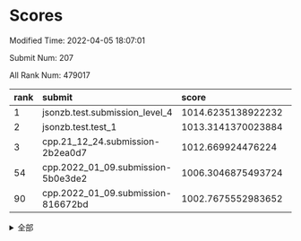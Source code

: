 # Scores

Modified Time: 2022-04-05 18:07:01

Submit Num: 207

All Rank Num: 479017

| rank |               submit               |       score        |       sigma        | pk_num |
| :--- | :--------------------------------- | :----------------- | :----------------- | :----- |
| 1    | jsonzb.test.submission_level_4     | 1014.6235138922232 | 0.835591267564445  | 9253   |
| 2    | jsonzb.test.test_1                 | 1013.3141370023884 | 0.8060736452281382 | 9255   |
| 3    | cpp.21_12_24.submission-2b2ea0d7   | 1012.669924476224  | 0.794327994884441  | 9254   |
| 54   | cpp.2022_01_09.submission-5b0e3de2 | 1006.3046875493724 | 0.7275118643614847 | 9252   |
| 90   | cpp.2022_01_09.submission-816672bd | 1002.7675552983652 | 0.7214830741085685 | 9257   |


<details>
<summary>全部</summary>

| rank |                 submit                 |       score        |       sigma        | pk_num |
| :--- | :------------------------------------- | :----------------- | :----------------- | :----- |
| 1    | jsonzb.test.submission_level_4         | 1014.6235138922232 | 0.835591267564445  | 9253   |
| 2    | jsonzb.test.test_1                     | 1013.3141370023884 | 0.8060736452281382 | 9255   |
| 3    | cpp.21_12_24.submission-2b2ea0d7       | 1012.669924476224  | 0.794327994884441  | 9254   |
| 4    | gobigger.level_3.submission_level_3_21 | 1012.0380310616791 | 0.7702244651052792 | 9253   |
| 5    | gobigger.level_3.submission_level_3_2  | 1011.8135878574993 | 0.7665038707355759 | 9251   |
| 6    | gobigger.level_3.submission_level_3_36 | 1011.6333974917934 | 0.778550447970195  | 9257   |
| 7    | gobigger.level_3.submission_level_3_19 | 1011.5155269663694 | 0.7514508387604275 | 9261   |
| 8    | gobigger.level_3.submission_level_3_8  | 1011.416723338652  | 0.7659643608762542 | 9254   |
| 9    | gobigger.level_3.submission_level_3_22 | 1011.228331365986  | 0.7718099303599842 | 9257   |
| 10   | gobigger.level_3.submission_level_3_13 | 1011.1864358311288 | 0.7767478792035961 | 9256   |
| 11   | gobigger.level_3.submission_level_3_12 | 1011.0108340178501 | 0.7671626710152147 | 9258   |
| 12   | gobigger.level_3.submission_level_3_7  | 1010.9926137907619 | 0.7823749851130708 | 9254   |
| 13   | gobigger.level_3.submission_level_3_39 | 1010.9282918648131 | 0.7537360249601851 | 9261   |
| 14   | gobigger.level_3.submission_level_3_10 | 1010.9276077626024 | 0.7524525953378391 | 9257   |
| 15   | gobigger.level_3.submission_level_3_3  | 1010.9175539756096 | 0.7454964682924524 | 9255   |
| 16   | gobigger.level_3.submission_level_3_43 | 1010.7286435880936 | 0.7779775299379812 | 9255   |
| 17   | gobigger.level_3.submission_level_3_18 | 1010.6741038246682 | 0.785157509151307  | 9258   |
| 18   | gobigger.level_3.submission_level_3_35 | 1010.6620591338915 | 0.7774105705069594 | 9258   |
| 19   | gobigger.level_3.submission_level_3_17 | 1010.6578926009895 | 0.7429841979443148 | 9257   |
| 20   | gobigger.level_3.submission_level_3_38 | 1010.6504412721116 | 0.7648946671420639 | 9253   |
| 21   | gobigger.level_3.submission_level_3_40 | 1010.6338859694052 | 0.7860953812862145 | 9260   |
| 22   | gobigger.level_3.submission_level_3_49 | 1010.4306171705017 | 0.764812960916595  | 9256   |
| 23   | gobigger.level_3.submission_level_3_5  | 1010.4298441170171 | 0.7713783942305569 | 9251   |
| 24   | gobigger.level_3.submission_level_3_41 | 1010.3738126838749 | 0.7646497338070719 | 9261   |
| 25   | gobigger.level_3.submission_level_3_20 | 1010.3079130648787 | 0.7676495804274045 | 9260   |
| 26   | gobigger.level_3.submission_level_3_4  | 1010.256623945582  | 0.7693541665946484 | 9262   |
| 27   | gobigger.level_3.submission_level_3_16 | 1010.094359308247  | 0.7726321500755848 | 9254   |
| 28   | gobigger.level_3.submission_level_3_26 | 1010.0882878951763 | 0.7644885386342457 | 9253   |
| 29   | gobigger.level_3.submission_level_3_25 | 1010.0743802101282 | 0.7578399907123481 | 9255   |
| 30   | gobigger.level_3.submission_level_3_46 | 1009.9737508513539 | 0.7628273559527505 | 9256   |
| 31   | gobigger.level_3.submission_level_3_27 | 1009.9039186624748 | 0.7701761937242267 | 9252   |
| 32   | gobigger.level_3.submission_level_3_28 | 1009.8892643350964 | 0.7602221985485006 | 9257   |
| 33   | gobigger.level_3.submission_level_3_14 | 1009.8847357977174 | 0.7552538587101979 | 9254   |
| 34   | gobigger.level_3.submission_level_3_48 | 1009.7939705921253 | 0.770373971285394  | 9258   |
| 35   | gobigger.level_3.submission_level_3_47 | 1009.7554077254176 | 0.7673973694043951 | 9258   |
| 36   | gobigger.level_3.submission_level_3_11 | 1009.662775951114  | 0.7516551869249212 | 9261   |
| 37   | gobigger.level_3.submission_level_3_29 | 1009.6323753015896 | 0.7626075246242232 | 9254   |
| 38   | gobigger.level_3.submission_level_3_23 | 1009.4654942676538 | 0.7542126495021724 | 9259   |
| 39   | gobigger.level_3.submission_level_3_37 | 1009.3675707389942 | 0.7507808848504932 | 9259   |
| 40   | gobigger.level_3.submission_level_3_45 | 1009.1880453346412 | 0.7319285304391948 | 9256   |
| 41   | gobigger.level_3.submission_level_3_1  | 1009.1555460672975 | 0.7443436393403926 | 9256   |
| 42   | gobigger.level_3.submission_level_3_31 | 1009.1423527107186 | 0.745664935136248  | 9257   |
| 43   | gobigger.level_3.submission_level_3_15 | 1009.0412273671727 | 0.7410012541031763 | 9252   |
| 44   | gobigger.level_3.submission_level_3_24 | 1009.0145904736328 | 0.7490290560795372 | 9261   |
| 45   | gobigger.level_3.submission_level_3_9  | 1008.9790409937312 | 0.7415830363102736 | 9256   |
| 46   | gobigger.level_3.submission_level_3_0  | 1008.602388536348  | 0.7524619068141634 | 9261   |
| 47   | gobigger.level_3.submission_level_3_42 | 1008.5681147588249 | 0.7553746137782437 | 9256   |
| 48   | gobigger.level_3.submission_level_3_6  | 1008.3973299873796 | 0.7327820650476508 | 9258   |
| 49   | gobigger.level_3.submission_level_3_44 | 1008.3251543936747 | 0.7390659975752406 | 9257   |
| 50   | gobigger.level_3.submission_level_3_34 | 1008.2321341284448 | 0.7452816240512523 | 9256   |
| 51   | gobigger.level_3.submission_level_3_32 | 1008.2136487455879 | 0.7422436653469706 | 9256   |
| 52   | gobigger.level_3.submission_level_3_33 | 1008.128838030195  | 0.7454004026195757 | 9249   |
| 53   | gobigger.level_3.submission_level_3_30 | 1008.0856185119812 | 0.7333687381795531 | 9256   |
| 54   | cpp.2022_01_09.submission-5b0e3de2     | 1006.3046875493724 | 0.7275118643614847 | 9252   |
| 55   | gobigger.level_1.submission_level_1_42 | 1005.3346951353899 | 0.7252209670802343 | 9259   |
| 56   | gobigger.level_1.submission_level_1_26 | 1004.8686187292374 | 0.7198817186123815 | 9257   |
| 57   | gobigger.level_1.submission_level_1_32 | 1004.5977168651274 | 0.7240584044663358 | 9257   |
| 58   | gobigger.level_1.submission_level_1_36 | 1004.3267943732302 | 0.7115232532118224 | 9261   |
| 59   | gobigger.level_1.submission_level_1_2  | 1004.272829770502  | 0.7205480235637078 | 9258   |
| 60   | gobigger.level_1.submission_level_1_3  | 1004.2323086286277 | 0.7257171787557319 | 9253   |
| 61   | gobigger.level_1.submission_level_1_40 | 1004.1504783957998 | 0.7057720937488803 | 9257   |
| 62   | gobigger.level_1.submission_level_1_22 | 1004.1454350881859 | 0.723910466739668  | 9253   |
| 63   | gobigger.level_1.submission_level_1_33 | 1003.8334595230755 | 0.7154910424364707 | 9257   |
| 64   | gobigger.level_1.submission_level_1_43 | 1003.8327935590205 | 0.7143907237894552 | 9252   |
| 65   | gobigger.level_1.submission_level_1_46 | 1003.7374271142122 | 0.7180529936200928 | 9259   |
| 66   | gobigger.level_1.submission_level_1_28 | 1003.6378889893386 | 0.7111619378139896 | 9251   |
| 67   | gobigger.level_1.submission_level_1_20 | 1003.5814582109147 | 0.7108173487622179 | 9257   |
| 68   | gobigger.level_1.submission_level_1_34 | 1003.5758471578754 | 0.7298146795255032 | 9259   |
| 69   | gobigger.level_1.submission_level_1_17 | 1003.5633215206843 | 0.7096352652971777 | 9256   |
| 70   | gobigger.level_1.submission_level_1_39 | 1003.5598734791664 | 0.7310213895828945 | 9257   |
| 71   | gobigger.level_1.submission_level_1_35 | 1003.548775794336  | 0.7053849169637365 | 9252   |
| 72   | gobigger.level_1.submission_level_1_7  | 1003.546824922299  | 0.715872913714499  | 9256   |
| 73   | gobigger.level_1.submission_level_1_37 | 1003.537085438782  | 0.707376841414162  | 9258   |
| 74   | gobigger.level_1.submission_level_1_47 | 1003.499864328129  | 0.7238346870303931 | 9257   |
| 75   | gobigger.level_1.submission_level_1_45 | 1003.3898814587841 | 0.7093116014334337 | 9255   |
| 76   | gobigger.level_1.submission_level_1_16 | 1003.3891602186145 | 0.7234602870648197 | 9258   |
| 77   | gobigger.level_1.submission_level_1_41 | 1003.343068503698  | 0.7141043820946953 | 9260   |
| 78   | gobigger.level_1.submission_level_1_0  | 1003.329109211012  | 0.7149877955447169 | 9252   |
| 79   | gobigger.level_1.submission_level_1_48 | 1003.2677770932144 | 0.7144241613400014 | 9256   |
| 80   | gobigger.level_1.submission_level_1_29 | 1003.1864187397197 | 0.7205572026944506 | 9260   |
| 81   | gobigger.level_1.submission_level_1_6  | 1003.1498909101474 | 0.7203686658558838 | 9255   |
| 82   | gobigger.level_1.submission_level_1_23 | 1003.125457155104  | 0.7147531057398707 | 9256   |
| 83   | gobigger.level_1.submission_level_1_4  | 1003.1226184879054 | 0.7139671997662379 | 9253   |
| 84   | gobigger.level_1.submission_level_1_38 | 1003.1214892191612 | 0.709153211984187  | 9260   |
| 85   | gobigger.level_1.submission_level_1_25 | 1003.0128346130873 | 0.7115030782093164 | 9253   |
| 86   | gobigger.level_1.submission_level_1_9  | 1002.9765227643101 | 0.7184103228173625 | 9255   |
| 87   | gobigger.level_1.submission_level_1_21 | 1002.8944445444861 | 0.7196474040226691 | 9259   |
| 88   | gobigger.level_1.submission_level_1_30 | 1002.8899064854813 | 0.70835616564048   | 9250   |
| 89   | gobigger.level_1.submission_level_1_13 | 1002.8408833716481 | 0.7188497402469577 | 9257   |
| 90   | cpp.2022_01_09.submission-816672bd     | 1002.7675552983652 | 0.7214830741085685 | 9257   |
| 91   | gobigger.level_1.submission_level_1_19 | 1002.7623183289676 | 0.7172307431182612 | 9252   |
| 92   | gobigger.level_1.submission_level_1_31 | 1002.7335593051811 | 0.7199965019424704 | 9257   |
| 93   | gobigger.level_1.submission_level_1_24 | 1002.6978295224563 | 0.7188431312418107 | 9257   |
| 94   | gobigger.level_1.submission_level_1_18 | 1002.6976147693626 | 0.7156753540994388 | 9254   |
| 95   | gobigger.level_1.submission_level_1_15 | 1002.6850104260504 | 0.7058019883132528 | 9256   |
| 96   | gobigger.level_1.submission_level_1_5  | 1002.4683706870313 | 0.716131719314509  | 9252   |
| 97   | gobigger.level_1.submission_level_1_1  | 1002.0938261949752 | 0.7155387006549742 | 9255   |
| 98   | gobigger.level_1.submission_level_1_10 | 1002.074262791335  | 0.712732651044813  | 9255   |
| 99   | gobigger.level_1.submission_level_1_14 | 1002.0692207056735 | 0.7149525729336522 | 9254   |
| 100  | gobigger.level_1.submission_level_1_11 | 1001.9997823628172 | 0.7061449059417833 | 9257   |
| 101  | gobigger.level_1.submission_level_1_8  | 1001.9160096242056 | 0.7114210428185327 | 9255   |
| 102  | gobigger.level_1.submission_level_1_12 | 1001.8921559445814 | 0.7031361207714201 | 9259   |
| 103  | gobigger.level_1.submission_level_1_44 | 1001.8864408330719 | 0.7127864048228032 | 9259   |
| 104  | gobigger.level_1.submission_level_1_27 | 1001.8616227329932 | 0.7100803622708513 | 9260   |
| 105  | gobigger.level_1.submission_level_1_49 | 1001.8312838090865 | 0.7216109531893984 | 9256   |
| 106  | gobigger.random.submission_random_23   | 997.114499016759   | 0.692133495169191  | 9255   |
| 107  | gobigger.random.submission_random_35   | 997.057201349966   | 0.7139120079581841 | 9259   |
| 108  | gobigger.random.submission_random_14   | 997.0506247671578  | 0.7078732316232406 | 9257   |
| 109  | gobigger.random.submission_random_31   | 996.8265479237981  | 0.7082660273473744 | 9260   |
| 110  | gobigger.random.submission_random_5    | 996.808129464998   | 0.7060856758323355 | 9255   |
| 111  | gobigger.random.submission_random_37   | 996.8069365598569  | 0.7100703823246283 | 9260   |
| 112  | gobigger.random.submission_random_27   | 996.7642075264963  | 0.7158067626445873 | 9257   |
| 113  | gobigger.random.submission_random_48   | 996.7633744802599  | 0.7061930905839193 | 9251   |
| 114  | gobigger.random.submission_random_13   | 996.7474930366872  | 0.7153679497146715 | 9255   |
| 115  | gobigger.random.submission_random_10   | 996.7173623295595  | 0.7178188790178006 | 9257   |
| 116  | gobigger.random.submission_random_8    | 996.6490972725187  | 0.7053533941843527 | 9261   |
| 117  | gobigger.random.submission_random_36   | 996.6421810585018  | 0.7027429459236857 | 9259   |
| 118  | gobigger.random.submission_random_20   | 996.5691080428995  | 0.7098874155576841 | 9255   |
| 119  | gobigger.random.submission_random_38   | 996.5685120498111  | 0.7109951620824346 | 9254   |
| 120  | gobigger.random.submission_random_6    | 996.5653344319156  | 0.6992823134846936 | 9256   |
| 121  | gobigger.random.submission_random_2    | 996.5247626290649  | 0.7058839557145891 | 9261   |
| 122  | gobigger.random.submission_random_12   | 996.4614759574029  | 0.7099007501430206 | 9258   |
| 123  | gobigger.random.submission_random_30   | 996.4020779868406  | 0.7194022825616488 | 9261   |
| 124  | gobigger.random.submission_random_3    | 996.3337350942154  | 0.6948648733074796 | 9255   |
| 125  | gobigger.random.submission_random_32   | 996.3150024461172  | 0.7055937659004982 | 9256   |
| 126  | gobigger.random.submission_random_25   | 996.3145258975112  | 0.7092786543071088 | 9253   |
| 127  | gobigger.random.submission_random_11   | 996.307199676788   | 0.7055997328613823 | 9259   |
| 128  | gobigger.random.submission_random_41   | 996.2801102043611  | 0.7226179596155735 | 9261   |
| 129  | gobigger.random.submission_random_39   | 996.1865093119657  | 0.7131782892957935 | 9257   |
| 130  | gobigger.random.submission_random_16   | 996.1500469186626  | 0.7100182830810837 | 9260   |
| 131  | gobigger.random.submission_random_40   | 996.1386239035158  | 0.7353063710755414 | 9253   |
| 132  | gobigger.random.submission_random_34   | 996.0253449254434  | 0.7180800830674503 | 9260   |
| 133  | gobigger.random.submission_random_43   | 995.9744213779182  | 0.7019484761461027 | 9258   |
| 134  | gobigger.random.submission_random_45   | 995.9695644654912  | 0.7025577791225147 | 9257   |
| 135  | gobigger.random.submission_random_21   | 995.9442528070285  | 0.7061909860340273 | 9254   |
| 136  | gobigger.random.submission_random_0    | 995.911926361693   | 0.7098425694128275 | 9257   |
| 137  | gobigger.random.submission_random_17   | 995.8237202025177  | 0.7079175340339631 | 9260   |
| 138  | gobigger.random.submission_random_24   | 995.8088058223096  | 0.7127008846013194 | 9254   |
| 139  | gobigger.random.submission_random_49   | 995.77132575687    | 0.7066413237718636 | 9255   |
| 140  | gobigger.random.submission_random_26   | 995.7478599175399  | 0.7109629615582823 | 9256   |
| 141  | gobigger.random.submission_random_18   | 995.682258960793   | 0.696679633500018  | 9262   |
| 142  | gobigger.random.submission_random_7    | 995.676825895679   | 0.7197930630749366 | 9264   |
| 143  | gobigger.random.submission_random_22   | 995.6561233671663  | 0.7091192224135165 | 9257   |
| 144  | gobigger.random.submission_random_4    | 995.593911401948   | 0.7070472541820956 | 9254   |
| 145  | gobigger.random.submission_random_28   | 995.5615035173548  | 0.7040603061675066 | 9252   |
| 146  | gobigger.random.submission_random_42   | 995.5584762015438  | 0.7233180029585367 | 9254   |
| 147  | gobigger.random.submission_random_1    | 995.5565963372244  | 0.727484282719807  | 9257   |
| 148  | gobigger.random.submission_random_33   | 995.4206024299298  | 0.7146945302257328 | 9252   |
| 149  | gobigger.random.submission_random_44   | 995.4182125618081  | 0.7060211252946499 | 9257   |
| 150  | gobigger.random.submission_random_47   | 995.1221010162474  | 0.7068647407191404 | 9258   |
| 151  | gobigger.random.submission_random_29   | 995.106360285349   | 0.7272579724692766 | 9252   |
| 152  | gobigger.random.submission_random_19   | 995.0282454426574  | 0.7120370868711696 | 9254   |
| 153  | gobigger.random.submission_random_9    | 994.9418479255426  | 0.715520637684612  | 9256   |
| 154  | gobigger.level_2.submission_level_2_6  | 994.8561907664922  | 0.7237847857035662 | 9255   |
| 155  | gobigger.random.submission_random_46   | 994.7085147700792  | 0.7246591616833243 | 9253   |
| 156  | gobigger.level_2.submission_level_2_16 | 994.3597474780845  | 0.7213092542107385 | 9254   |
| 157  | gobigger.level_2.submission_level_2_7  | 994.2490205832695  | 0.7349297339455726 | 9260   |
| 158  | gobigger.random.submission_random_15   | 994.1812512484419  | 0.7089750104127943 | 9259   |
| 159  | gobigger.level_2.submission_level_2_4  | 993.2357749670794  | 0.7304834047277435 | 9258   |
| 160  | gobigger.level_2.submission_level_2_0  | 993.1782742108181  | 0.7335104590834677 | 9256   |
| 161  | gobigger.level_2.submission_level_2_18 | 993.1545936261535  | 0.7223321075098457 | 9263   |
| 162  | gobigger.level_2.submission_level_2_5  | 993.0910419068285  | 0.7424833692281457 | 9256   |
| 163  | gobigger.level_2.submission_level_2_26 | 993.0799745604265  | 0.733955714998211  | 9257   |
| 164  | gobigger.level_2.submission_level_2_34 | 993.0199281411079  | 0.7463950441065772 | 9264   |
| 165  | gobigger.level_2.submission_level_2_35 | 992.8974489603365  | 0.7340924017890662 | 9259   |
| 166  | gobigger.level_2.submission_level_2_23 | 992.8626422700041  | 0.7345260949498598 | 9255   |
| 167  | gobigger.level_2.submission_level_2_11 | 992.8623967926536  | 0.724819976387899  | 9258   |
| 168  | gobigger.level_2.submission_level_2_19 | 992.7642759452484  | 0.7281753535153414 | 9258   |
| 169  | gobigger.level_2.submission_level_2_24 | 992.7481160456474  | 0.7196733833221959 | 9254   |
| 170  | gobigger.level_2.submission_level_2_37 | 992.712584895093   | 0.7487285572650274 | 9253   |
| 171  | gobigger.level_2.submission_level_2_38 | 992.6733309196309  | 0.7475975986033137 | 9256   |
| 172  | gobigger.level_2.submission_level_2_15 | 992.6396136939697  | 0.7295975705253377 | 9256   |
| 173  | gobigger.level_2.submission_level_2_2  | 992.6313992828436  | 0.7517922745867982 | 9259   |
| 174  | gobigger.level_2.submission_level_2_40 | 992.6277728289059  | 0.7364772945005966 | 9261   |
| 175  | gobigger.level_2.submission_level_2_43 | 992.6189696444516  | 0.7356102679477049 | 9250   |
| 176  | gobigger.level_2.submission_level_2_28 | 992.5653278187779  | 0.742181850794507  | 9256   |
| 177  | gobigger.level_2.submission_level_2_47 | 992.5340826054596  | 0.7399410796284297 | 9260   |
| 178  | gobigger.level_2.submission_level_2_39 | 992.5294544620849  | 0.7434700640937314 | 9257   |
| 179  | gobigger.level_2.submission_level_2_33 | 992.5085333985731  | 0.747045161037474  | 9258   |
| 180  | gobigger.level_2.submission_level_2_49 | 992.4068566846763  | 0.7492352125345353 | 9258   |
| 181  | gobigger.level_2.submission_level_2_29 | 992.3868077630344  | 0.7427009483297252 | 9259   |
| 182  | gobigger.level_2.submission_level_2_13 | 992.1936447983951  | 0.7504621074975117 | 9259   |
| 183  | gobigger.level_2.submission_level_2_22 | 992.1590345125657  | 0.7362321342328983 | 9257   |
| 184  | gobigger.level_2.submission_level_2_46 | 992.1279965761557  | 0.733309734855577  | 9257   |
| 185  | gobigger.level_2.submission_level_2_42 | 992.118371993949   | 0.7436658150786852 | 9257   |
| 186  | gobigger.level_2.submission_level_2_41 | 992.0812263774199  | 0.755407955827104  | 9259   |
| 187  | gobigger.level_2.submission_level_2_10 | 992.0492450865224  | 0.7211085917234452 | 9251   |
| 188  | gobigger.level_2.submission_level_2_27 | 991.8921752454875  | 0.7536053734209689 | 9254   |
| 189  | gobigger.level_2.submission_level_2_1  | 991.8051436721727  | 0.7618644605023221 | 9256   |
| 190  | gobigger.level_2.submission_level_2_45 | 991.7658477908255  | 0.7424280465551963 | 9254   |
| 191  | gobigger.level_2.submission_level_2_8  | 991.7133427066659  | 0.7656884899194814 | 9261   |
| 192  | gobigger.level_2.submission_level_2_12 | 991.6773792831841  | 0.7380978078286916 | 9259   |
| 193  | gobigger.level_2.submission_level_2_32 | 991.6183674760055  | 0.7664772407787696 | 9254   |
| 194  | gobigger.level_2.submission_level_2_44 | 991.5315534828912  | 0.7359053565235844 | 9258   |
| 195  | gobigger.level_2.submission_level_2_17 | 991.490731634585   | 0.7384556089287281 | 9255   |
| 196  | gobigger.level_2.submission_level_2_21 | 991.2406236498065  | 0.7587708870279221 | 9257   |
| 197  | gobigger.level_2.submission_level_2_14 | 991.0897227064963  | 0.7399302947907511 | 9258   |
| 198  | gobigger.level_2.submission_level_2_25 | 991.047557177422   | 0.738744919756054  | 9249   |
| 199  | gobigger.level_2.submission_level_2_20 | 991.0271994861093  | 0.7495810087952723 | 9255   |
| 200  | gobigger.level_2.submission_level_2_3  | 990.8868306611422  | 0.7616702558879463 | 9256   |
| 201  | gobigger.level_2.submission_level_2_48 | 990.5900316583324  | 0.7802257969755537 | 9255   |
| 202  | gobigger.level_2.submission_level_2_31 | 990.4352935441159  | 0.7698288428939033 | 9251   |
| 203  | gobigger.level_2.submission_level_2_9  | 990.4252200282937  | 0.7276079395192752 | 9257   |
| 204  | gobigger.level_2.submission_level_2_30 | 989.8824132971256  | 0.7736444474357476 | 9255   |
| 205  | gobigger.level_2.submission_level_2_36 | 988.7723840583142  | 0.7965602698065098 | 9250   |
| 206  | gobigger.none.submission_none_0        | 977.3732760686652  | 1.4032673599794407 | 9256   |
| 207  | gobigger.none.submission_none_1        | 976.4266402168035  | 1.4332760533663116 | 9258   |

</details>